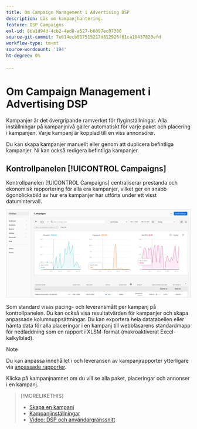 ```yaml
---
title: Om Campaign Management i Advertising DSP
description: Läs om kampanjhantering.
feature: DSP Campaigns
exl-id: 8ba1d94d-4cb2-4ed8-a527-b6097ec07380
source-git-commit: 7e614ecb517515217d812926f61ca10437820efd
workflow-type: tm+mt
source-wordcount: '194'
ht-degree: 0%

---
```


# Om Campaign Management i Advertising DSP

Kampanjer är det övergripande ramverket för flyginställningar. Alla inställningar på kampanjnivå gäller automatiskt för varje paket och placering i kampanjen. Varje kampanj är kopplad till en viss annonsörer.

Du kan skapa kampanjer manuellt eller genom att duplicera befintliga kampanjer. Ni kan också redigera befintliga kampanjer.

## Kontrollpanelen [!UICONTROL Campaigns]

<!-- standardize on "dashboard" or "view" -->
Kontrollpanelen [!UICONTROL Campaigns] centraliserar prestanda och ekonomisk rapportering för alla era kampanjer, vilket ger en snabb ögonblicksbild av hur era kampanjer har utförts under ett visst datumintervall.

![Kontrollpanel för kampanjer](/help/dsp/assets/campaign-dashboard.png)

Som standard visas pacing- och leveransmått per kampanj på kontrollpanelen. Du kan också visa resultatvärden för kampanjer och skapa anpassade kolumnuppsättningar. Du kan exportera hela datatabellen eller hämta data för alla placeringar i en kampanj till webbläsarens standardmapp för nedladdning som en rapport i XLSM-format (makroaktiverat Excel-kalkylblad).

>[!NOTE]
>
>Du kan anpassa innehållet i och leveransen av kampanjrapporter ytterligare via [anpassade rapporter](/help/dsp/reports/report-about.md).

Klicka på kampanjnamnet om du vill se alla paket, placeringar och annonser i en kampanj.

>[!MORELIKETHIS]
>
>* [Skapa en kampanj](campaign-create.md)
>* [Kampanjinställningar](campaign-settings.md)
>* [Video: DSP och användargränssnitt](https://experienceleague.adobe.com/docs/advertising-learn/tutorials/dsp/ui.html?lang=sv-SE)
